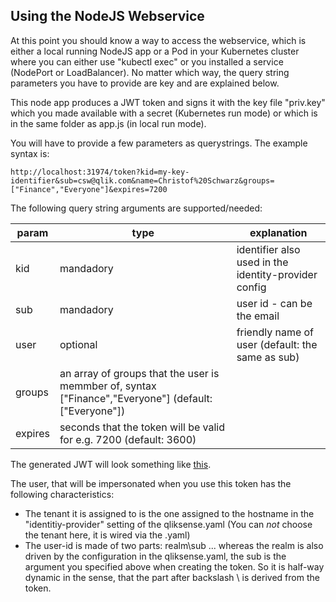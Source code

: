 
## Using the NodeJS Webservice

At this point you should know a way to access the webservice, which is either a local running NodeJS app or a Pod in your 
Kubernetes cluster where you can either use "kubectl exec" or you installed a service (NodePort or LoadBalancer). No matter which way, 
the query string parameters you have to provide are key and are explained below.

This node app produces a JWT token and signs it with the key file "priv.key" which you made available with a secret (Kubernetes run mode) 
or which is in the same folder as app.js (in local run mode).

You will have to provide a few parameters as querystrings. The example syntax is:
```
http://localhost:31974/token?kid=my-key-identifier&sub=csw@qlik.com&name=Christof%20Schwarz&groups=["Finance","Everyone"]&expires=7200
```
The following query string arguments are supported/needed:

| param | type | explanation |
| ----- | ---- | ----------- |
| kid | mandadory | identifier also used in the identity-provider config |
| sub | mandadory | user id - can be the email |
| user | optional | friendly name of user (default: the same as sub) |
| groups | an array of groups that the user is memmber of, syntax ["Finance","Everyone"] (default: ["Everyone"]) |
| expires | seconds that the token will be valid for e.g. 7200 (default: 3600) |
    
The generated JWT will look something like <a href="https://jwt.io#debugger-io?token=eyJhbGciOiJSUzI1NiIsInR5cCI6IkpXVCIsImtpZCI6Im15LWtleS1pZGVudGlmaWVyIn0.eyJpc3MiOiJodHRwczovL3FsaWsuYXBpLmludGVybmFsIiwiYXVkIjoicWxpay5hcGkiLCJzdWIiOiJjc3dAcWxpay5jb20iLCJncm91cHMiOlsiRmluYW5jZSIsIkV2ZXJ5b25lIl0sIm5hbWUiOiJDaHJpc3RvZiBTY2h3YXJ6IiwiZXhwIjoxNTY3Nzg4NjA0fQ.aHg-Tqy0hKEtJ31dp-yI6gDcyKwk_EwKfy9-82Mn-0GnZrapxkvyPpeBHSWfM58uPF6eqSvMW-L0li5jP2vSdVmgmvUSWHZ7ZmqzvDnrYwdCMGKVnwOo7aKqneJ19QcFf8YTwPQl-NeDnWQr-R2JyKb-oROpj4hI_nOT8Cl-dPnTxNNePa-LTwXbiQquAbPQUPIV6rSdaldumsiLoXno5XuywQVQGudX0D9D_WLNn0kKCQmSXMCkbDi7q2O9aPWS6EQYkP1I2PFX1BMYDgEQxqonhmavI2n73HzuzJFt02WEIhdm9eBAdvxK3O37yMY8K0vDjvm1pPbNsj2-NUVU-aPFFp0Uxa9K7PFg7O9cTeIsJJ_pcXbqKEztMiOBZ4MQj6-88yspPCK2Ycdp2NYORv-Iz9E54UDRXOIqJOCYKWnPMI8IoULFhFqH8vtQsou4jBKW4LYJ9E6g16OA1MnVZCihKURKADYQHZQXc1rs8vomJOJ35FLwhY2RbpXREmGuISxbzUwIilp7xt_6simWyDtfDcVM3YwbJNjXD_1YlKfWZb2zzzI2DYImtBcZy6_LKdJ9sktAxVjs4lLpHcPALiFXzfn-AwQN0UThP0kHcgHzpMnzktlMYiyXINJ_MF8tFMSj-JJHCMVd9-uGgvOtaKdm9suTeD_iWegjWAyC9Wo" target="_blank">this</a>.

The user, that will be impersonated when you use this token has the following characteristics:
 - The tenant it is assigned to is the one assigned to the hostname in the "identitiy-provider" setting of the qliksense.yaml (You can *not* choose the tenant here, it is wired via the .yaml)
 - The user-id is made of two parts: realm\sub ... whereas the realm is also driven by the configuration in the qliksense.yaml, the sub is the argument you specified above when creating the token. So it is half-way dynamic in the sense, that the part after backslash \ is derived from the token. 


